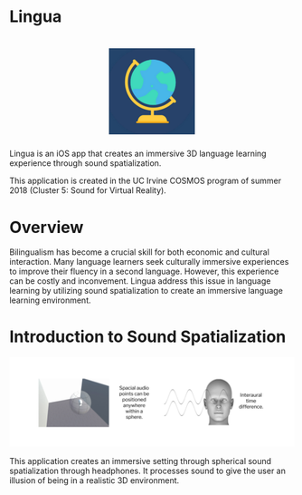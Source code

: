 # Lingua

<h1 align="center">
    <img src="Images/AppLogo-1.png" width="30%"/>
</h1>

Lingua is an iOS app that creates an immersive 3D language learning experience through sound spatialization.

This application is created in the UC Irvine COSMOS program of summer 2018 (Cluster 5: Sound for Virtual Reality).

# Overview

Bilingualism has become a crucial skill for both economic and cultural interaction. Many language learners seek culturally immersive experiences to improve their fluency in a second language. However, this experience can be costly and inconvement. Lingua address this issue in language learning by utilizing sound spatialization to create an immersive language learning environment.

# Introduction to Sound Spatialization

![Sound Spatialization](/Images/introduction.png)

This application creates an immersive setting through spherical sound spatialization through headphones. It processes sound to give the user an illusion of being in a realistic 3D environment.